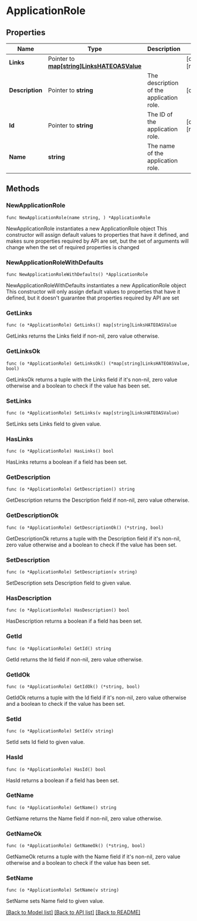 # ApplicationRole

## Properties

Name | Type | Description | Notes
------------ | ------------- | ------------- | -------------
**Links** | Pointer to [**map[string]LinksHATEOASValue**](LinksHATEOASValue.md) |  | [optional] [readonly] 
**Description** | Pointer to **string** | The description of the application role. | [optional] 
**Id** | Pointer to **string** | The ID of the application role. | [optional] [readonly] 
**Name** | **string** | The name of the application role. | 

## Methods

### NewApplicationRole

`func NewApplicationRole(name string, ) *ApplicationRole`

NewApplicationRole instantiates a new ApplicationRole object
This constructor will assign default values to properties that have it defined,
and makes sure properties required by API are set, but the set of arguments
will change when the set of required properties is changed

### NewApplicationRoleWithDefaults

`func NewApplicationRoleWithDefaults() *ApplicationRole`

NewApplicationRoleWithDefaults instantiates a new ApplicationRole object
This constructor will only assign default values to properties that have it defined,
but it doesn't guarantee that properties required by API are set

### GetLinks

`func (o *ApplicationRole) GetLinks() map[string]LinksHATEOASValue`

GetLinks returns the Links field if non-nil, zero value otherwise.

### GetLinksOk

`func (o *ApplicationRole) GetLinksOk() (*map[string]LinksHATEOASValue, bool)`

GetLinksOk returns a tuple with the Links field if it's non-nil, zero value otherwise
and a boolean to check if the value has been set.

### SetLinks

`func (o *ApplicationRole) SetLinks(v map[string]LinksHATEOASValue)`

SetLinks sets Links field to given value.

### HasLinks

`func (o *ApplicationRole) HasLinks() bool`

HasLinks returns a boolean if a field has been set.

### GetDescription

`func (o *ApplicationRole) GetDescription() string`

GetDescription returns the Description field if non-nil, zero value otherwise.

### GetDescriptionOk

`func (o *ApplicationRole) GetDescriptionOk() (*string, bool)`

GetDescriptionOk returns a tuple with the Description field if it's non-nil, zero value otherwise
and a boolean to check if the value has been set.

### SetDescription

`func (o *ApplicationRole) SetDescription(v string)`

SetDescription sets Description field to given value.

### HasDescription

`func (o *ApplicationRole) HasDescription() bool`

HasDescription returns a boolean if a field has been set.

### GetId

`func (o *ApplicationRole) GetId() string`

GetId returns the Id field if non-nil, zero value otherwise.

### GetIdOk

`func (o *ApplicationRole) GetIdOk() (*string, bool)`

GetIdOk returns a tuple with the Id field if it's non-nil, zero value otherwise
and a boolean to check if the value has been set.

### SetId

`func (o *ApplicationRole) SetId(v string)`

SetId sets Id field to given value.

### HasId

`func (o *ApplicationRole) HasId() bool`

HasId returns a boolean if a field has been set.

### GetName

`func (o *ApplicationRole) GetName() string`

GetName returns the Name field if non-nil, zero value otherwise.

### GetNameOk

`func (o *ApplicationRole) GetNameOk() (*string, bool)`

GetNameOk returns a tuple with the Name field if it's non-nil, zero value otherwise
and a boolean to check if the value has been set.

### SetName

`func (o *ApplicationRole) SetName(v string)`

SetName sets Name field to given value.



[[Back to Model list]](../README.md#documentation-for-models) [[Back to API list]](../README.md#documentation-for-api-endpoints) [[Back to README]](../README.md)


